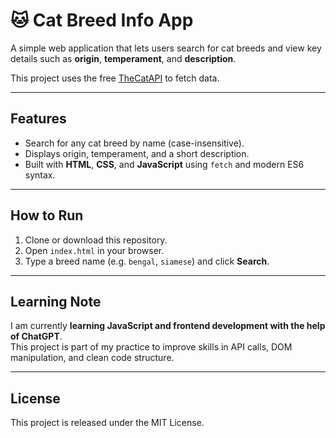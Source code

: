 # 🐱 Cat Breed Info App

A simple web application that lets users search for cat breeds and view key details such as **origin**, **temperament**, and **description**.

This project uses the free [TheCatAPI](https://thecatapi.com/) to fetch data.

---

## Features
- Search for any cat breed by name (case-insensitive).
- Displays origin, temperament, and a short description.
- Built with **HTML**, **CSS**, and **JavaScript** using `fetch` and modern ES6 syntax.

---

## How to Run
1. Clone or download this repository.
2. Open `index.html` in your browser.
3. Type a breed name (e.g. `bengal`, `siamese`) and click **Search**.

---

## Learning Note
I am currently **learning JavaScript and frontend development with the help of ChatGPT**.  
This project is part of my practice to improve skills in API calls, DOM manipulation, and clean code structure.

---

## License
This project is released under the MIT License.
